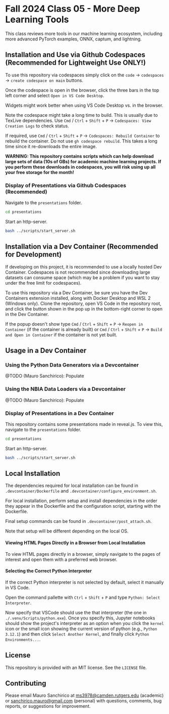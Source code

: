 # Fall 2024 Class 05 - More Deep Learning Tools

This class reviews more tools in our machine learning ecosystem, including more advanced PyTorch examples, ONNX, captum, and lightning.

## Installation and Use via Github Codespaces (Recommended for Lightweight Use ONLY!)

To use this repository via codespaces simply click on the `code` &rarr; `codespaces` &rarr; `create codespace on main` buttons.

Once the codespace is open in the browser, click the three bars in the top left corner and select `Open in VS Code Desktop`.

Widgets might work better when using VS Code Desktop vs. in the browser.

Note the codespace might take a long time to build. This is usually due to TexLive dependencies. Use `Cmd` / `Ctrl` + `Shift` + `P` &rarr; `Codespaces: View Creation Logs` to check status.

If required, use `Cmd` / `Ctrl` + `Shift` + `P` &rarr; `Codespaces: Rebuild Container` to rebuild the container. Do not use `gh codespace rebuild`. This takes a long time since it re-downloads the entire image.

**WARNING: This repository contains scripts which can help download large sets of data (10s of GBs) for academic machine learning projects. If you perform these downloads in codespaces, you will risk using up all your free storage for the month!**

### Display of Presentations via Github Codespaces (Recommended)

Navigate to the `presentations` folder.

```bash
cd presentations
```

Start an http-server.

```bash
bash ../scripts/start_server.sh
```

## Installation via a Dev Container (Recommended for Development)

If developing on this project, it is recommended to use a locally hosted Dev Container. Codespaces is not recommended since downloading large datasets can consume space (which may be a problem if you want to stay under the free limit for codespaces).

To use this repository via a Dev Container, be sure you have the Dev Containers extension installed, along with Docker Desktop and WSL 2 (Windows only). Clone the repository, open VS Code in the repository root, and click the button shown in the pop up in the bottom-right corner to open in the Dev Container.

If the popup doesn't show type `Cmd` / `Ctrl` + `Shift` + `P` &rarr; `Reopen in Container` (if the container is already built) or `Cmd` / `Ctrl` + `Shift` + `P` &rarr; `Build and Open in Container` if the container is not yet built.


## Usage in a Dev Container

### Using the Python Data Generators via a Devcontainer

@TODO (Mauro Sanchirico): Populate

### Using the NBIA Data Loaders via a Devcontainer

@TODO (Mauro Sanchirico): Populate

### Display of Presentations in a Dev Container

This repository contains some presentations made in reveal.js. To view this, navigate to the `presentations` folder.

```bash
cd presentations
```

Start an http-server.

```bash
bash ../scripts/start_server.sh
```

## Local Installation

The dependencies required for local installation can be found in `.devcontainer/Dockerfile` and `.devcontainer/configure_environment.sh`.

For local installation, perform setup and install dependencies in the order they appear in the Dockerfile and the configuration script, starting with the Dockerfile.

Final setup commands can be found in `.devcontainer/post_attach.sh`.

Note that setup will be different depending on the local OS.

#### Viewing HTML Pages Directly in a Browser from Local Installation

To view HTML pages directly in a browser, simply navigate to the pages of interest and open them with a preferred web browser.

#### Selecting the Correct Python Interpreter

If the correct Python interpreter is not selected by default, select it manually in VS Code.

Open the command pallette with `Ctrl` + `Shift` + `P` and type `Python: Select Interpreter`.

Now specify that VSCode should use the that interpreter (the one in `./.venv/Scripts/python.exe`). Once you specify this, Jupyter notebooks should show the project's interpreter as an option when you click the `kernel` icon or the small icon showing the current version of python (e.g., `Python 3.12.1`) and then click `Select Another Kernel`, and finally click `Python Environments...`.

## License

This repository is provided with an MIT license. See the `LICENSE` file.

## Contributing

Please email Mauro Sanchirico at ms3978@camden.rutgers.edu (academic) or sanchirico.mauro@gmail.com (personal) with questions, comments, bug reports, or suggestions for improvement.

